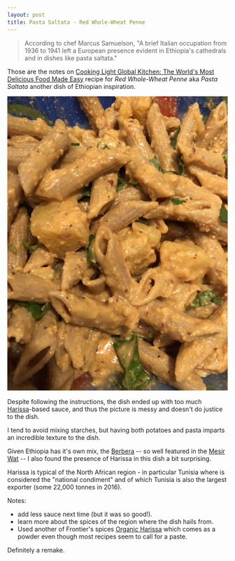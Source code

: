 ```yaml
---
layout: post
title: Pasta Saltata - Red Whole-Wheat Penne
---
```


> According to chef Marcus Samuelson,
  "A brief Italian occupation from 1936 to 1941
  left a European presence evident in Ethiopia's cathedrals
  and in dishes like pasta saltata."

Those are the notes on
[Cooking Light Global Kitchen: The World's Most Delicious Food Made Easy](https://www.amazon.com/dp/0848739981/ref=cm_sw_r_cp_api_rVDBAbKBFPNH3)
recipe for *Red Whole-Wheat Penne* aka *Pasta Saltata* another
dish of Ethiopian inspiration.

![Pasta Saltata](/assets/2018-pasta_saltata.jpg)

Despite following the instructions,
the dish ended up with too much [Harissa](https://en.wikipedia.org/wiki/Harissa)-based sauce,
and thus the picture is messy and doesn't do justice
to the dish.

I tend to avoid mixing starches, but having both potatoes
and pasta imparts an incredible texture to the dish.


Given Ethiopia has it's own mix, the [Berbera](https://en.wikipedia.org/wiki/Berbere) --
so well featured in the [Mesir Wat](/mesir_wat.html) --
I also found the presence of Harissa in this dish a bit surprising.

Harissa is typical of the North African region - in particular
Tunisia where is considered the "national condiment" and of which
Tunisia is also the largest exporter (some 22,000 tonnes in 2016).

Notes:

* add less sauce next time (but it was so good!).
* learn more about the spices of the region
  where the dish hails from.
* Used another of Frontier's spices
  [Organic Harissa](https://www.amazon.com/gp/product/B005WDVR0W/) which comes as a powder even though most
  recipes seem to call for a paste.

Definitely a remake.